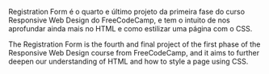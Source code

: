 Registration Form é o quarto e último projeto da primeira fase do curso Responsive Web Design do FreeCodeCamp, e tem o intuito de nos aprofundar ainda mais no HTML e como estilizar uma página com o CSS.

The Registration Form is the fourth and final project of the first phase of the Responsive Web Design course from FreeCodeCamp, and it aims to further deepen our understanding of HTML and how to style a page using CSS.
